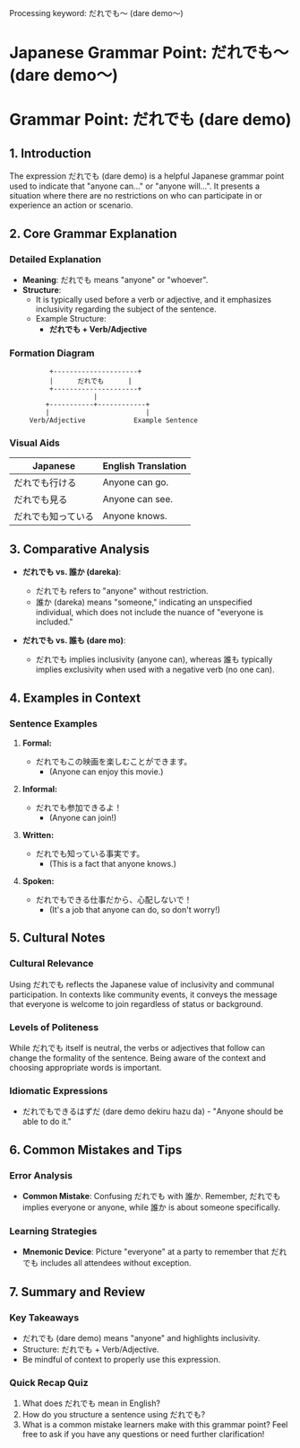 Processing keyword: だれでも～ (dare demo～)
# Japanese Grammar Point: だれでも～ (dare demo～)
# Grammar Point: だれでも (dare demo)
## 1. Introduction
The expression だれでも (dare demo) is a helpful Japanese grammar point used to indicate that "anyone can..." or "anyone will...". It presents a situation where there are no restrictions on who can participate in or experience an action or scenario.
## 2. Core Grammar Explanation
### Detailed Explanation
- **Meaning**: だれでも means "anyone" or "whoever".
- **Structure**: 
  - It is typically used before a verb or adjective, and it emphasizes inclusivity regarding the subject of the sentence.
  - Example Structure: 
    - **だれでも + Verb/Adjective**
  
### Formation Diagram
```plaintext
          +---------------------+
          |      だれでも      |
          +---------------------+
                     |
         +-----------+------------+
         |                        |
     Verb/Adjective            Example Sentence
```
### Visual Aids
| Japanese     | English Translation                 |
|--------------|-------------------------------------|
| だれでも行ける | Anyone can go.                     |
| だれでも見る   | Anyone can see.                    |
| だれでも知っている | Anyone knows.                    |
## 3. Comparative Analysis
- **だれでも vs. 誰か (dareka)**: 
  - だれでも refers to "anyone" without restriction. 
  - 誰か (dareka) means "someone," indicating an unspecified individual, which does not include the nuance of "everyone is included."
  
- **だれでも vs. 誰も (dare mo)**:
  - だれでも implies inclusivity (anyone can), whereas 誰も typically implies exclusivity when used with a negative verb (no one can).
## 4. Examples in Context
### Sentence Examples
1. **Formal:**
   - だれでもこの映画を楽しむことができます。
     - (Anyone can enjoy this movie.)
   
2. **Informal:**
   - だれでも参加できるよ！
     - (Anyone can join!)
   
3. **Written:**
   - だれでも知っている事実です。
     - (This is a fact that anyone knows.)
   
4. **Spoken:**
   - だれでもできる仕事だから、心配しないで！
     - (It's a job that anyone can do, so don't worry!)
## 5. Cultural Notes
### Cultural Relevance
Using だれでも reflects the Japanese value of inclusivity and communal participation. In contexts like community events, it conveys the message that everyone is welcome to join regardless of status or background.
### Levels of Politeness
While だれでも itself is neutral, the verbs or adjectives that follow can change the formality of the sentence. Being aware of the context and choosing appropriate words is important.
### Idiomatic Expressions
- だれでもできるはずだ (dare demo dekiru hazu da) - "Anyone should be able to do it."
## 6. Common Mistakes and Tips
### Error Analysis
- **Common Mistake**: Confusing だれでも with 誰か. Remember, だれでも implies everyone or anyone, while 誰か is about someone specifically.
  
### Learning Strategies
- **Mnemonic Device**: Picture "everyone" at a party to remember that だれでも includes all attendees without exception.
## 7. Summary and Review
### Key Takeaways
- だれでも (dare demo) means "anyone" and highlights inclusivity.
- Structure: だれでも + Verb/Adjective.
- Be mindful of context to properly use this expression.
### Quick Recap Quiz
1. What does だれでも mean in English?
2. How do you structure a sentence using だれでも?
3. What is a common mistake learners make with this grammar point? 
Feel free to ask if you have any questions or need further clarification!
